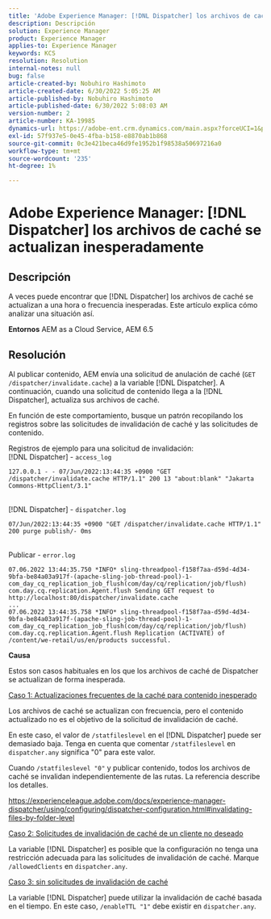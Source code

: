 ```yaml
---
title: 'Adobe Experience Manager: [!DNL Dispatcher] los archivos de caché se actualizan inesperadamente'
description: Descripción
solution: Experience Manager
product: Experience Manager
applies-to: Experience Manager
keywords: KCS
resolution: Resolution
internal-notes: null
bug: false
article-created-by: Nobuhiro Hashimoto
article-created-date: 6/30/2022 5:05:25 AM
article-published-by: Nobuhiro Hashimoto
article-published-date: 6/30/2022 5:08:03 AM
version-number: 2
article-number: KA-19985
dynamics-url: https://adobe-ent.crm.dynamics.com/main.aspx?forceUCI=1&pagetype=entityrecord&etn=knowledgearticle&id=b083b13c-32f8-ec11-bb3d-000d3a5b0be0
exl-id: 57f937e5-0e45-4fba-b158-e8870ab1b868
source-git-commit: 0c3e421beca46d9fe1952b1f98538a50697216a0
workflow-type: tm+mt
source-wordcount: '235'
ht-degree: 1%

---
```


# Adobe Experience Manager: [!DNL Dispatcher] los archivos de caché se actualizan inesperadamente

## Descripción


A veces puede encontrar que [!DNL Dispatcher] los archivos de caché se actualizan a una hora o frecuencia inesperadas. Este artículo explica cómo analizar una situación así.

<b>Entornos</b>
AEM as a Cloud Service, AEM 6.5


## Resolución


Al publicar contenido, AEM envía una solicitud de anulación de caché (`GET /dispatcher/invalidate.cache`) a la variable [!DNL Dispatcher]. A continuación, cuando una solicitud de contenido llega a la [!DNL Dispatcher], actualiza sus archivos de caché.

En función de este comportamiento, busque un patrón recopilando los registros sobre las solicitudes de invalidación de caché y las solicitudes de contenido.

Registros de ejemplo para una solicitud de invalidación:
<br>[!DNL Dispatcher] - `access_log`


```
127.0.0.1 - - 07/Jun/2022:13:44:35 +0900 "GET /dispatcher/invalidate.cache HTTP/1.1" 200 13 "about:blank" "Jakarta Commons-HttpClient/3.1"
```

<br>[!DNL Dispatcher] - `dispatcher.log`


```
07/Jun/2022:13:44:35 +0900 "GET /dispatcher/invalidate.cache HTTP/1.1" 200 purge publish/- 0ms
```

<br>Publicar - `error.log`


```
07.06.2022 13:44:35.750 *INFO* sling-threadpool-f158f7aa-d59d-4d34-9bfa-be84a03a917f-(apache-sling-job-thread-pool)-1-com_day_cq_replication_job_flush(com/day/cq/replication/job/flush) com.day.cq.replication.Agent.flush Sending GET request to http://localhost:80/dispatcher/invalidate.cache
...
07.06.2022 13:44:35.758 *INFO* sling-threadpool-f158f7aa-d59d-4d34-9bfa-be84a03a917f-(apache-sling-job-thread-pool)-1-com_day_cq_replication_job_flush(com/day/cq/replication/job/flush) com.day.cq.replication.Agent.flush Replication (ACTIVATE) of /content/we-retail/us/en/products successful.
```




<b>Causa</b>

Estos son casos habituales en los que los archivos de caché de Dispatcher se actualizan de forma inesperada.


<u>Caso 1: Actualizaciones frecuentes de la caché para contenido inesperado</u>

Los archivos de caché se actualizan con frecuencia, pero el contenido actualizado no es el objetivo de la solicitud de invalidación de caché.

En este caso, el valor de `/statfileslevel` en el [!DNL Dispatcher] puede ser demasiado baja. Tenga en cuenta que comentar `/statfileslevel` en `dispatcher.any` significa &quot;0&quot; para este valor.

Cuando `/statfileslevel "0"` y publicar contenido, todos los archivos de caché se invalidan independientemente de las rutas. La referencia describe los detalles.

https://experienceleague.adobe.com/docs/experience-manager-dispatcher/using/configuring/dispatcher-configuration.html#invalidating-files-by-folder-level


<u>Caso 2: Solicitudes de invalidación de caché de un cliente no deseado</u>

La variable [!DNL Dispatcher] es posible que la configuración no tenga una restricción adecuada para las solicitudes de invalidación de caché. Marque `/allowedClients` en `dispatcher.any`.


<u>Caso 3: sin solicitudes de invalidación de caché</u>

La variable [!DNL Dispatcher] puede utilizar la invalidación de caché basada en el tiempo. En este caso, `/enableTTL "1"` debe existir en `dispatcher.any`.
